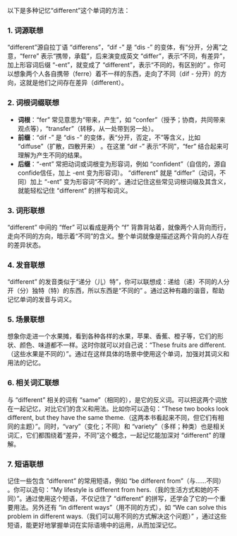 以下是多种记忆“different”这个单词的方法：

### 1. 词源联想
“different”源自拉丁语 “differens”，“dif -” 是 “dis -” 的变体，有“分开，分离”之意，“ferre” 表示“携带，承载”，后来演变成英文 “differ”，表示“不同，有差异”，加上形容词后缀 “-ent”，就变成了 “different”，表示“不同的，有区别的” 。你可以想象两个人各自携带（ferre）着不一样的东西，走向了不同（dif - 分开）的方向，这就是他们之间存在差异（different）。 

### 2. 词根词缀联想
- **词根**：“fer” 常见意思为“带来，产生”，如 “confer”（授予；协商，共同带来观点等），“transfer”（转移，从一处带到另一处）。 
- **前缀**：“dif -” 是 “dis -” 的变体，表“分开，否定，不”等含义，比如 “diffuse”（扩散，四散开来） 。在这里 “dif -” 表示“不同”，“fer” 结合起来可理解为产生不同的结果。
- **后缀**：“-ent” 常把动词或词根变为形容词，例如 “confident”（自信的，源自confide信任，加上 -ent 变为形容词）。 “different” 就是 “differ”（动词，不同）加上 “-ent” 变为形容词“不同的”。通过记住这些常见词根词缀及其含义，就能轻松记住 “different” 的拼写和词义。 

### 3. 词形联想
“different” 中间的 “ffer” 可以看成是两个 “f” 背靠背站着，就像两个人背向而行，走向不同的方向，暗示着“不同”的含义。整个单词就像是描述这两个背向的人存在的差异状态。 

### 4. 发音联想
“different” 的发音类似于“递分（儿）特”，你可以联想成：递给（递）不同的人分开（分）独特（特）的东西，所以东西是“不同的” 。通过这种有趣的谐音，帮助记忆单词的发音与词义。 

### 5. 场景联想
想象你走进一个水果摊，看到各种各样的水果，苹果、香蕉、橙子等，它们的形状、颜色、味道都不一样。这时你就可以对自己说：“These fruits are different.（这些水果是不同的）”。通过在这样具体的场景中使用这个单词，加强对其词义和用法的记忆。 

### 6. 相关词汇联想
与 “different” 相关的词有 “same”（相同的），是它的反义词。可以把这两个词放在一起记忆，对比它们的含义和用法。比如你可以造句：“These two books look different, but they have the same theme.（这两本书看起来不同，但它们有相同的主题）”。同时，“vary”（变化；不同）和 “variety”（多样；种类）也是相关词汇，它们都围绕着“差异，不同”这个概念，一起记忆能加深对 “different” 的理解。 

### 7. 短语联想
记住一些包含 “different” 的常用短语，例如 “be different from”（与……不同） 。你可以造句：“My lifestyle is different from hers.（我的生活方式和她的不同）”。通过使用这个短语，不仅记住了 “different” 的拼写，还学会了它的一个重要用法。另外还有 “in different ways”（用不同的方式），如 “We can solve this problem in different ways.（我们可以用不同的方式解决这个问题）” ，通过这些短语，能更好地掌握单词在实际语境中的运用，从而加深记忆。 